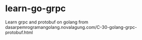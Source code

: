 # learn-go-grpc
Learn grpc and protobuf on golang from dasarpemrogramangolang.novalagung.com/C-30-golang-grpc-protobuf.html
